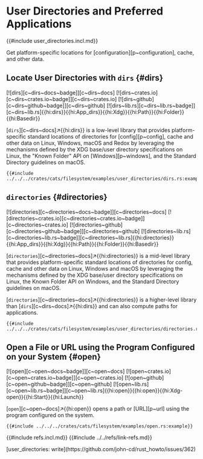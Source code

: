 # User Directories and Preferred Applications

{{#include user_directories.incl.md}}

Get platform-specific locations for [configuration][p~configuration], cache, and other data.

## Locate User Directories with `dirs` {#dirs}

[![dirs][c~dirs~docs~badge]][c~dirs~docs] [![dirs~crates.io][c~dirs~crates.io~badge]][c~dirs~crates.io] [![dirs~github][c~dirs~github~badge]][c~dirs~github] [![dirs~lib.rs][c~dirs~lib.rs~badge]][c~dirs~lib.rs]{{hi:dirs}}{{hi:App_dirs}}{{hi:Xdg}}{{hi:Path}}{{hi:Folder}}{{hi:Basedir}}

[`dirs`][c~dirs~docs]↗{{hi:dirs}} is a low-level library that provides platform-specific standard locations of directories for [config][p~config], cache and other data on Linux, Windows, macOS and Redox by leveraging the mechanisms defined by the XDG base/user directory specifications on Linux, the "Known Folder" API on [Windows][p~windows], and the Standard Directory guidelines on macOS.

```rust,editable
{{#include ../../../crates/cats/filesystem/examples/user_directories/dirs.rs:example}}
```

## `directories` {#directories}

[![directories][c~directories~docs~badge]][c~directories~docs] [![directories~crates.io][c~directories~crates.io~badge]][c~directories~crates.io] [![directories~github][c~directories~github~badge]][c~directories~github] [![directories~lib.rs][c~directories~lib.rs~badge]][c~directories~lib.rs]{{hi:directories}}{{hi:App_dirs}}{{hi:Xdg}}{{hi:Path}}{{hi:Folder}}{{hi:Basedir}}

[`directories`][c~directories~docs]↗{{hi:directories}} is a mid-level library that provides platform-specific standard locations of directories for config, cache and other data on Linux, Windows and macOS by leveraging the mechanisms defined by the XDG base/user directory specifications on Linux, the Known Folder API on Windows, and the Standard Directory guidelines on macOS.

[`directories`][c~directories~docs]↗{{hi:directories}} is a higher-level library than [`dirs`][c~dirs~docs]↗{{hi:dirs}} and can also compute paths for applications.

```rust,editable
{{#include ../../../crates/cats/filesystem/examples/user_directories/directories.rs:example}}
```

## Open a File or URL using the Program Configured on your System {#open}

[![open][c~open~docs~badge]][c~open~docs] [![open~crates.io][c~open~crates.io~badge]][c~open~crates.io] [![open~github][c~open~github~badge]][c~open~github] [![open~lib.rs][c~open~lib.rs~badge]][c~open~lib.rs]{{hi:open}}{{hi:open}}{{hi:Xdg-open}}{{hi:Start}}{{hi:Launch}}

[`open`][c~open~docs]↗{{hi:open}} opens a path or [URL][p~url] using the program configured on the system.

```rust,editable
{{#include ../../../crates/cats/filesystem/examples/open.rs:example}}
```

{{#include refs.incl.md}}
{{#include ../../refs/link-refs.md}}

<div class="hidden">
[user_directories: write](https://github.com/john-cd/rust_howto/issues/362)
</div>
